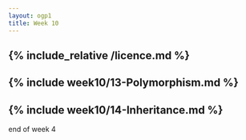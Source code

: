 ```yaml
---
layout: ogp1
title: Week 10
---
```

{% include_relative /licence.md %}
---
{% include week10/13-Polymorphism.md %}
---
{% include week10/14-Inheritance.md %}
---
end of week 4